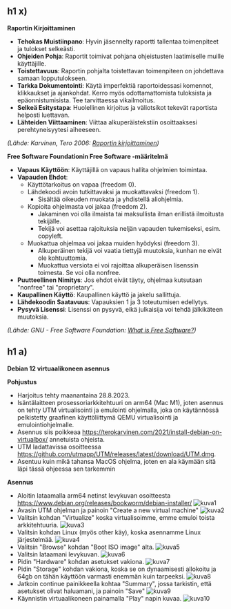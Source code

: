 ## h1 x)

**Raportin Kirjoittaminen**

-   **Tehokas Muistiinpano**: Hyvin jäsennelty raportti tallentaa toimenpiteet ja tulokset selkeästi.
-   **Ohjeiden Pohja**: Raportit toimivat pohjana ohjeistusten laatimiselle muille käyttäjille.
-   **Toistettavuus**: Raportin pohjalta toistettavan toimenpiteen on johdettava samaan lopputulokseen.
-   **Tarkka Dokumentointi**: Käytä imperfektiä raportoidessasi komennot, klikkaukset ja ajankohdat. Kerro myös odottamattomista tuloksista ja epäonnistumisista. Tee tarvittaessa vikailmoitus.
-   **Selkeä Esitystapa**: Huolellinen kirjoitus ja väliotsikot tekevät raportista helposti luettavan.
-   **Lähteiden Viittaaminen**: Viittaa alkuperäistekstiin osoittaaksesi perehtyneisyytesi aiheeseen.

_(Lähde: Karvinen, Tero 2006: [Raportin kirjoittaminen](https://terokarvinen.com/2006/raportin-kirjoittaminen-4/))_

**Free Software Foundationin Free Software -määritelmä**

-   **Vapaus Käyttöön**: Käyttäjillä on vapaus hallita ohjelmien toimintaa.
-   **Vapauden Ehdot**:
    -   Käyttötarkoitus on vapaa (freedom 0).
    -   Lähdekoodi avoin tutkittavaksi ja muokattavaksi (freedom 1).
        -   Sisältää oikeuden muokata ja yhdistellä aliohjelmia.
    -   Kopioita ohjelmasta voi jakaa (freedom 2).
        -   Jakaminen voi olla ilmaista tai maksullista ilman erillistä ilmoitusta tekijälle.
        -   Tekijä voi asettaa rajoituksia neljän vapauden tukemiseksi, esim. copyleft.
    -   Muokattua ohjelmaa voi jakaa muiden hyödyksi (freedom 3).
        -   Alkuperäinen tekijä voi vaatia tiettyjä muutoksia, kunhan ne eivät ole kohtuuttomia.
        -   Muokattua versiota ei voi rajoittaa alkuperäisen lisenssin toimesta. Se voi olla nonfree.
-   **Puutteellinen Nimitys**: Jos ehdot eivät täyty, ohjelmaa kutsutaan "nonfree" tai "proprietary".
-   **Kaupallinen Käyttö**: Kaupallinen käyttö ja jakelu sallittuja.
-   **Lähdekoodin Saatavuus**: Vapauksien 1 ja 3 toteutumisen edellytys.
-   **Pysyvä Lisenssi**: Lisenssi on pysyvä, eikä julkaisija voi tehdä jälkikäteen muutoksia.

_(Lähde: GNU - Free Software Foundation: [What is Free Software?](https://www.gnu.org/philosophy/free-sw.html))_

## h1 a)

**Debian 12 virtuaalikoneen asennus**

**Pohjustus**

-   Harjoitus tehty maanantaina 28.8.2023.
-   Isäntälaitteen prosessoriarkkitehtuuri on arm64 (Mac M1), joten asennus on tehty UTM virtualisointi ja emulointi ohjelmalla, joka on käytännössä pelkistetty graafinen käyttöliittymä QEMU virtualisointi ja emulointiohjelmalle.
-   Asennus siis poikkeaa https://terokarvinen.com/2021/install-debian-on-virtualbox/ annetuista ohjeista.
-   UTM ladattavissa osoitteessa https://github.com/utmapp/UTM/releases/latest/download/UTM.dmg.
-   Asentuu kuin mikä tahansa MacOS ohjelma, joten en ala käymään sitä läpi tässä ohjeessa sen tarkemmin

**Asennus**

-   Aloitin lataamalla arm64 netinst levykuvan osoitteesta https://www.debian.org/releases/bookworm/debian-installer/
    ![kuva1](/kuvat/h1/1.png)
-   Avasin UTM ohjelman ja painoin "Create a new virtual machine"
    ![kuva2](/kuvat/h1/2.png)
-   Valitsin kohdan "Virtualize" koska virtualisoimme, emme emuloi toista arkkitehtuuria.
    ![kuva3](/kuvat/h1/3.png)
-   Valitsin kohdan Linux (myös other käy), koska asennamme Linux järjestelmää.
    ![kuva4](/kuvat/h1/4.png)
-   Valitsin "Browse" kohdan "Boot ISO image" alta.
    ![kuva5](/kuvat/h1/5.png)
-   Valitsin lataamani levykuvan.
    ![kuva6](/kuvat/h1/6.png)
-   Pidin "Hardware" kohdan asetukset vakiona.
    ![kuva7](/kuvat/h1/7.png)
-   Pidin "Storage" kohdan vakiona, koska se on dynaamisesti allokoitu ja 64gb on tähän käyttöön varmasti enemmän kuin tarpeeksi.
    ![kuva8](/kuvat/h8.png)
-   Jatkoin continue painikkeella kohtaa "Summary", jossa tarkistin, että asetukset olivat haluamani, ja painoin "Save"
    ![kuva9](/kuvat/h1/9.png)
-   Käynnistin virtuaalikoneen painamalla "Play" napin kuvaa.
    ![kuva10](/kuvat/h1/10.png)
